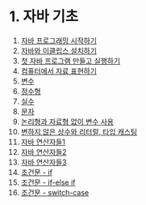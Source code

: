 # 1. 자바 기초

01. [자바 프로그래밍 시작하기]()
02. [자바와 이클립스 설치하기]()
03. [첫 자바 프로그램 만들고 실행하기]()
04. [컴퓨터에서 자료 표현하기]()
05. [변수]()
06. [정수형]()
07. [실수]()    
08. [문자]()
09. [논리형과 자료형 없이 변수 사용]() 
10. [변하지 않은 상수와 리터럴, 타입 캐스팅]()
11. [자바 연산자들1]()
12. [자바 연산자들2]()
13. [자바 연산자들3]()
14. [조건문 - if]()
15. [조건문 - if-else if]()
16. [조건문 - switch-case]()